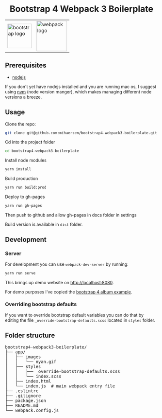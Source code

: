 <div style="text-align:center">

<h1>Bootstrap 4 Webpack 3 Boilerplate</h1>

<table style="border: none;margin:0 auto;">
  <tr style="border: none;">
    <td style="border: none;">
      <img src="https://v4-alpha.getbootstrap.com/assets/brand/bootstrap-solid.svg" alt="bootstrap logo" width=80/>
    </td>
    <td style="border: none;">
      <img src="https://github.com/webpack/media/blob/master/logo/icon-square-big.png?raw=true" alt="webpack logo" width=100/>
    </td>
  </tr>
</table>

</div>

## Prerequisites
- [nodejs](https://nodejs.org/)

If you don't yet have nodejs installed and you are running mac os, I suggest using [nvm](https://github.com/creationix/nvm) (node version manger), which makes managing different node versions a breeze.

## Usage

Clone the repo:

```bash
git clone git@github.com:mihaerzen/bootstrap4-webpack3-boilerplate.git
```

Cd into the project folder

```bash
cd bootstrap4-webpack3-boilerplate
```

Install node modules

```bash
yarn install
```

Build production

```bash
yarn run build:prod
```

Deploy to gh-pages

```bash
yarn run gh-pages
```
Then push to github and allow gh-pages in docs folder in settings

Build version is available in `dist` folder.

## Development

### Server

For development you can use `webpack-dev-server` by running:

```bash
yarn run serve
```

This brings up demo website on [http://localhost:8080](http://localhost:8080).

For demo purposes I've copied the [bootstrap 4 album example](https://v4-alpha.getbootstrap.com/examples/album).

### Overriding bootstrap defaults

If you want to override bootstrap default variables you can do that by editing the file `_override-bootstrap-defaults.scss` located in `styles` folder.

## Folder structure

<pre>
bootstrap4-webpack3-boilerplate/
├── app/
│   ├── images
│   │   └── nyan.gif
│   ├── styles
│   │   ├── _override-bootstrap-defaults.scss
│   │   └── index.scss
│   ├── index.html
│   └── index.js  # main webpack entry file
├── .eslintrc
├── .gitignore
├── package.json
├── README.md
└── webpack.config.js
</pre>